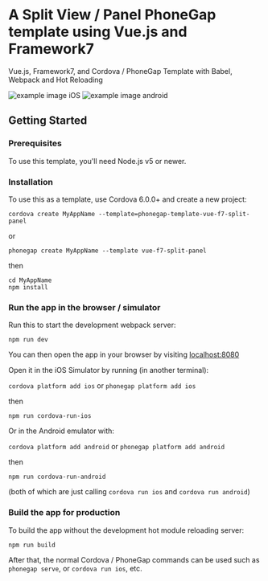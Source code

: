 # A Split View / Panel PhoneGap template using Vue.js and Framework7

Vue.js, Framework7, and Cordova / PhoneGap Template with Babel, Webpack and Hot Reloading

![example image iOS](https://github.com/phonegap/phonegap-template-vue-f7-split-panel/raw/master/example-split-iOS.png)
![example image android](https://github.com/phonegap/phonegap-template-vue-f7-split-panel/raw/master/example-split-android.png)

## Getting Started

### Prerequisites

To use this template, you'll need Node.js v5 or newer.

### Installation

To use this as a template, use Cordova 6.0.0+ and create a new project:

```
cordova create MyAppName --template=phonegap-template-vue-f7-split-panel
```

or

```
phonegap create MyAppName --template vue-f7-split-panel
```

then

```
cd MyAppName
npm install
```

### Run the app in the browser / simulator

Run this to start the development webpack server:

```
npm run dev
```

You can then open the app in your browser by visiting [localhost:8080](http://localhost:8080)

Open it in the iOS Simulator by running (in another terminal):

`cordova platform add ios` or `phonegap platform add ios`

then

```
npm run cordova-run-ios
```

Or in the Android emulator with:

`cordova platform add android` or `phonegap platform add android`

then

```
npm run cordova-run-android
```

(both of which are just calling `cordova run ios` and `cordova run android`)


### Build the app for production

To build the app without the development hot module reloading server:

```
npm run build
```

After that, the normal Cordova / PhoneGap commands can be used such as `phonegap serve`, or `cordova run ios`, etc.

